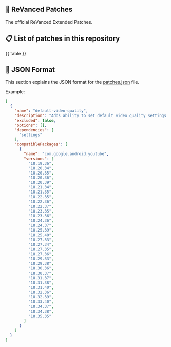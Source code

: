 ## 🧩 ReVanced Patches

The official ReVanced Extended Patches.

## 📋 List of patches in this repository

{{ table }}

## 📝 JSON Format

This section explains the JSON format for the [patches.json](patches.json) file.

Example:

```json
[
  {
    "name": "default-video-quality",
    "description": "Adds ability to set default video quality settings.",
    "excluded": false,
    "options": [],
    "dependencies": [
      "settings"
    ],
    "compatiblePackages": [
      {
        "name": "com.google.android.youtube",
        "versions": [
          "18.19.36",
          "18.20.34",
          "18.20.35",
          "18.20.36",
          "18.20.39",
          "18.21.34",
          "18.21.35",
          "18.22.35",
          "18.22.36",
          "18.22.37",
          "18.23.35",
          "18.23.36",
          "18.24.36",
          "18.24.37",
          "18.25.39",
          "18.25.40",
          "18.27.33",
          "18.27.34",
          "18.27.35",
          "18.27.36",
          "18.29.33",
          "18.29.38",
          "18.30.36",
          "18.30.37",
          "18.31.37",
          "18.31.38",
          "18.31.40",
          "18.32.36",
          "18.32.39",
          "18.33.40",
          "18.34.37",
          "18.34.38",
          "18.35.35"
        ]
      }
    ]
  }
]
```
